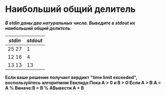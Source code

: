 Наибольший общий делитель<a name="TOP"></a>
===================

***В stdin даны два натуральных числа. Выведите в stdout их наибольший общий делитель.***

***stdin***   | ***stdout***
------------- | -------------
25 27 | 1
12 16 | 4
13 13 | 13

**Если ваше решение получает вердикт "time limit exceeded", воспользуйтесь алгоритмом Евклида:Пока A > 0 и B > 0:Если A > B:A = A % Bиначе:B = B % AВывести A + B**
